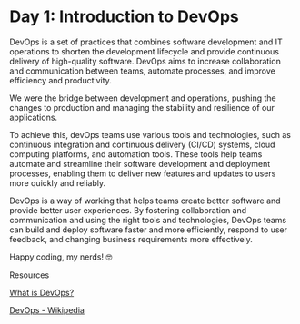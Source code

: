 # Day 1: Introduction to DevOps

DevOps is a set of practices that combines software development and IT operations to shorten the development lifecycle and provide continuous delivery of high-quality software. DevOps aims to increase collaboration and communication between teams, automate processes, and improve efficiency and productivity.

We were the bridge between development and operations, pushing the changes to production and managing the stability and resilience of our applications.

To achieve this, devOps teams use various tools and technologies, such as continuous integration and continuous delivery (CI/CD) systems, cloud computing platforms, and automation tools. These tools help teams automate and streamline their software development and deployment processes, enabling them to deliver new features and updates to users more quickly and reliably.

DevOps is a way of working that helps teams create better software and provide better user experiences. By fostering collaboration and communication and using the right tools and technologies, DevOps teams can build and deploy software faster and more efficiently, respond to user feedback, and changing business requirements more effectively.

Happy coding, my nerds! 🤓

Resources

[What is DevOps?](https://www.youtube.com/watch?v=UbtB4sMaaNM)

[DevOps - Wikipedia](https://en.wikipedia.org/wiki/DevOps)
